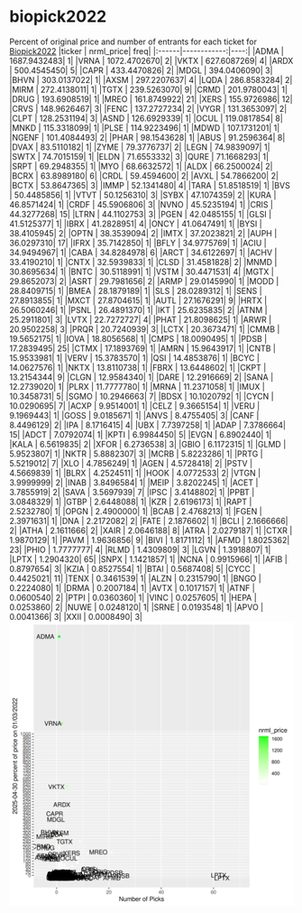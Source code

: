 # biopick2022
Percent of original price and number of entrants for each ticket for [Biopick2022](https://twitter.com/hashtag/Biopick2022)
|ticker |   nrml_price| freq|
|:------|------------:|----:|
|ADMA   | 1687.9432483|    1|
|VRNA   | 1072.4702670|    2|
|VKTX   |  627.6087269|    4|
|ARDX   |  500.4545450|    5|
|CAPR   |  433.4470826|    2|
|MDGL   |  394.0406090|    3|
|BHVN   |  303.0137022|    1|
|AXSM   |  297.2207637|    4|
|LQDA   |  286.8583284|    2|
|MIRM   |  272.4138011|    1|
|TGTX   |  239.5263070|    9|
|CRMD   |  201.9780043|    1|
|DRUG   |  193.6908519|    1|
|MREO   |  161.8749922|   21|
|XERS   |  155.9726986|   12|
|CRVS   |  148.9626467|    3|
|FENC   |  137.2727234|    2|
|VYGR   |  131.3653097|    2|
|CLPT   |  128.2531194|    3|
|ASND   |  126.6929339|    1|
|OCUL   |  119.0817854|    8|
|MNKD   |  115.3318099|    1|
|PLSE   |  114.9223496|    1|
|MDWD   |  107.1731201|    1|
|NGENF  |  101.4084493|    2|
|PHAR   |   98.1543628|    1|
|ABUS   |   91.2596364|    8|
|DVAX   |   83.5110182|    1|
|ZYME   |   79.3776737|    2|
|LEGN   |   74.9839097|    1|
|SWTX   |   74.7015159|    1|
|ELDN   |   71.6553332|    3|
|QURE   |   71.1668293|    1|
|SRPT   |   69.2948355|    1|
|MYO    |   68.6632572|    1|
|ALDX   |   66.2500024|    2|
|BCRX   |   63.8989180|    6|
|CRDL   |   59.4594600|    2|
|AVXL   |   54.7866200|    2|
|BCTX   |   53.8647365|    3|
|IMMP   |   52.1341480|    4|
|TARA   |   51.8518519|    1|
|BVS    |   50.4485856|    1|
|VTVT   |   50.1256310|    3|
|SYBX   |   47.1074359|    2|
|KURA   |   46.8571424|    1|
|CRDF   |   45.5906806|    3|
|NVNO   |   45.5235194|    1|
|CRIS   |   44.3277268|   15|
|LTRN   |   44.1102753|    3|
|PGEN   |   42.0485155|    1|
|GLSI   |   41.5125377|    1|
|IBRX   |   41.2828951|    4|
|ONCY   |   41.0647491|    1|
|BYSI   |   38.4105945|    2|
|OPTN   |   38.3539094|    2|
|IMTX   |   37.2023821|    2|
|AUPH   |   36.0297310|   17|
|IFRX   |   35.7142850|    1|
|BFLY   |   34.9775769|    1|
|ACIU   |   34.9494967|    1|
|CABA   |   34.8284978|    6|
|ARCT   |   34.6122697|    1|
|ACHV   |   33.4190210|    1|
|CNTX   |   32.5939833|    1|
|CLSD   |   31.4581828|    2|
|MNMD   |   30.8695634|    1|
|BNTC   |   30.5118991|    1|
|VSTM   |   30.4471531|    4|
|MGTX   |   29.8652073|    2|
|ASRT   |   29.7981656|    2|
|ARMP   |   29.0145990|    1|
|MODD   |   28.8409715|    1|
|BMEA   |   28.1879189|    1|
|SLS    |   28.0289312|    1|
|SENS   |   27.8913855|    1|
|MXCT   |   27.8704615|    1|
|AUTL   |   27.1676291|    9|
|HRTX   |   26.5060246|    1|
|PSNL   |   26.4891370|    1|
|IKT    |   25.6235835|    2|
|ATNM   |   25.2911801|    3|
|LVTX   |   22.7272727|    4|
|PHAT   |   21.8098625|    1|
|ARWR   |   20.9502258|    3|
|PRQR   |   20.7240939|    3|
|LCTX   |   20.3673471|    1|
|CMMB   |   19.5652175|    1|
|IOVA   |   18.8056568|    1|
|CMPS   |   18.0090495|    1|
|PDSB   |   17.2839495|   25|
|CTMX   |   17.1893769|    1|
|AMRN   |   15.9643917|    1|
|CNTB   |   15.9533981|    1|
|VERV   |   15.3783570|    1|
|QSI    |   14.4853876|    1|
|BCYC   |   14.0627576|    1|
|NKTX   |   13.8110738|    1|
|FBRX   |   13.6448602|    1|
|CKPT   |   13.2154344|    9|
|CLGN   |   12.9584340|    1|
|DARE   |   12.2916669|    2|
|SANA   |   12.2739020|    1|
|PLRX   |   11.7777780|    1|
|MRNA   |   11.2371058|    1|
|IMUX   |   10.3458731|    5|
|SGMO   |   10.2946663|    7|
|BDSX   |   10.1020792|    1|
|CYCN   |   10.0290695|    7|
|ACXP   |    9.9514001|    1|
|CELZ   |    9.3665154|    1|
|VERU   |    9.1969443|    1|
|GOSS   |    9.0185671|    1|
|ANVS   |    8.4755405|    3|
|CANF   |    8.4496129|    2|
|IPA    |    8.1716415|    4|
|UBX    |    7.7397258|    1|
|ADAP   |    7.3786664|   15|
|ADCT   |    7.0792074|    1|
|KPTI   |    6.9984450|    5|
|EVGN   |    6.8902440|    1|
|KALA   |    6.5619835|    2|
|XFOR   |    6.2736538|    3|
|GBIO   |    6.1172315|    1|
|GLMD   |    5.9523807|    1|
|NKTR   |    5.8882307|    3|
|MCRB   |    5.8223286|    1|
|PRTG   |    5.5219012|    7|
|XLO    |    4.7856249|    1|
|AGEN   |    4.5728418|    2|
|PSTV   |    4.5669839|    1|
|BLRX   |    4.2524511|    1|
|HOOK   |    4.0772533|    2|
|VTGN   |    3.9999999|    2|
|INAB   |    3.8496584|    1|
|MEIP   |    3.8202245|    1|
|ACET   |    3.7855919|    2|
|SAVA   |    3.5697939|    7|
|IPSC   |    3.4148802|    1|
|PPBT   |    3.0848329|    1|
|GTBP   |    2.6448088|    1|
|KZR    |    2.6196173|    1|
|RAPT   |    2.5232780|    1|
|OPGN   |    2.4900000|    1|
|BCAB   |    2.4768213|    1|
|FGEN   |    2.3971631|    1|
|DNA    |    2.2172082|    2|
|FATE   |    2.1876602|    1|
|BCLI   |    2.1666666|    2|
|ATHA   |    2.1611666|    2|
|XAIR   |    2.0646188|    8|
|ATRA   |    2.0279187|    1|
|CTXR   |    1.9870129|    1|
|PAVM   |    1.9636856|    9|
|BIVI   |    1.8171112|    1|
|AFMD   |    1.8025362|   23|
|PHIO   |    1.7777777|    4|
|RLMD   |    1.4309809|    3|
|LGVN   |    1.3918807|    1|
|LPTX   |    1.2904320|   65|
|SNPX   |    1.1421857|    1|
|NCNA   |    0.9915966|    1|
|AFIB   |    0.8797654|    3|
|KZIA   |    0.8527554|    1|
|BTAI   |    0.5687408|    5|
|CYCC   |    0.4425021|   11|
|TENX   |    0.3461539|    1|
|ALZN   |    0.2315790|    1|
|BNGO   |    0.2224080|    1|
|DRMA   |    0.2007184|    1|
|AVTX   |    0.1017157|    1|
|ATNF   |    0.0600540|    2|
|PTPI   |    0.0360360|    1|
|VINC   |    0.0257605|    1|
|HEPA   |    0.0253860|    2|
|NUWE   |    0.0248120|    1|
|SRNE   |    0.0193548|    1|
|APVO   |    0.0041366|    3|
|XXII   |    0.0008490|    3|
![retvspicks](biopicks.png?raw=true)
